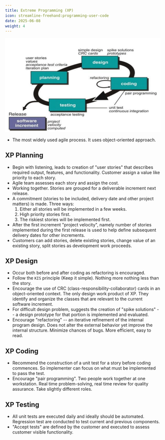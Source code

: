 ```yaml
---
title: Extreme Programming (XP)
icon: streamline-freehand:programming-user-code
date: 2025-06-08
weight: 4
---
```


![Extreme Programming](../../img/extreme_programming.png)

- The most widely used agile process. It uses object-oriented approach.

## XP Planning

- Begin with listening, leads to creation of "user stories" that describes required output, features, and functionality. Customer assign a value like priority to each story.
- Agile team assesses each story and assign the cost.
- Working together. Stories are grouped for a deliverable increment next release.
- A commitment (stories to be included, delivery date and other project matters) is made. Three ways:
  1. Either all stories will be implemented in a few weeks.
  2. High priority stories first.
  3. The riskiest stories will be implemented first.
- After the first increment "project velocity", namely number of stories implemented during the first release is used to help define subsequent delivery dates for other increments.
- Customers can add stories, delete existing stories, change value of an existing story, split stories as development work proceeds.

## XP Design

- Occur both before and after coding as refactoring is encouraged.
- Follow the `KIS` principle (Keep it simple). Nothing more nothing less than the story.
- Encourage the use of CRC (class-responsibility-collaborator) cards in an object-oriented context. The only design work product of XP. They identify and organize the classes that are relevant to the current software increment.
- For difficult design problem, suggests the creation of "spike solutions" -- a design prototype for that portion is implemented and evaluated.
- Encourage "refactoring" -- an iterative refinement of the internal program design. Does not alter the external behavior yet improve the internal structure. Minimize chances of bugs. More efficient, easy to read.

## XP Coding

- Recommend the construction of a unit test for a story before coding commences. So implementer can focus on what must be implemented to pass the test.
- Encourage "pair programming". Two people work together at one workstation. Real time problem-solving, real time review for quality assurance. Take slightly different roles.

## XP Testing

- All unit tests are executed daily and ideally should be automated. Regression test are conducted to test current and previous components.
- "Accept tests" are defined by the customer and executed to assess customer visible functionality.
